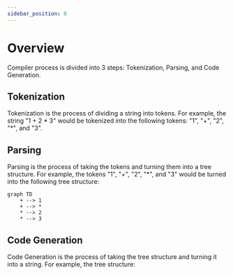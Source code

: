 ```yaml
---
sidebar_position: 0
---
```



# Overview


Compiler process is divided into 3 steps: Tokenization, Parsing, and Code Generation.

## Tokenization

Tokenization is the process of dividing a string into tokens. For example, the string "1 + 2 * 3" would be tokenized into the following tokens: "1", "+", "2", "*", and "3".

## Parsing

Parsing is the process of taking the tokens and turning them into a tree structure. For example, the tokens "1", "+", "2", "*", and "3" would be turned into the following tree structure:

```mermaid
graph TD
    + --> 1
    + --> *
    * --> 2
    * --> 3
```

## Code Generation

Code Generation is the process of taking the tree structure and turning it into a string. For example, the tree structure:
